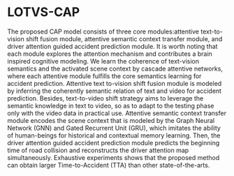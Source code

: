 # LOTVS-CAP
The proposed CAP model consists of three core modules:attentive text-to-vision shift fusion module, attentive semantic context transfer module, and driver attention guided accident prediction module. It is worth noting that each module explores the attention mechanism and contributes a brain inspired cognitive modeling. We learn the coherence of text-vision semantics and the activated scene context by cascade attentive networks, where each attentive module fulfills the core semantics learning for accident prediction. Attentive text to-vision shift fusion module is modeled by inferring the coherently semantic relation of text and video for accident prediction. Besides, text-to-video shift strategy aims to leverage the semantic knowledge in text to video, so as to adapt to the testing phase only with the video data in practical use. Attentive semantic context transfer module encodes the scene context that is modeled by the Graph Neural Network (GNN) and Gated Recurrent Unit (GRU),
which imitates the ability of human-beings for historical and contextual memory learning. Then, the driver attention guided accident prediction module predicts the beginning time of road collision and reconstructs the driver attention map simultaneously. Exhaustive experiments shows that the proposed method can obtain larger Time-to-Accident (TTA) than other state-of-the-arts.
